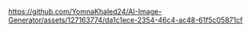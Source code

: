 





https://github.com/YomnaKhaled24/AI-Image-Generator/assets/127163774/da1c1ece-2354-46c4-ac48-61f5c05871cf

